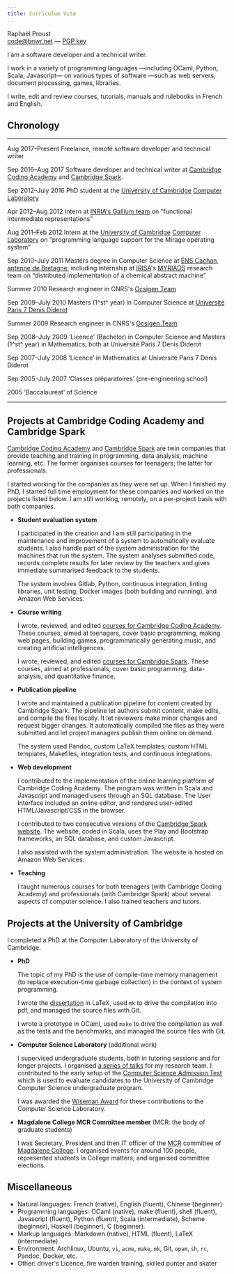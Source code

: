 ```yaml
---
title: Curriculum Vitæ
...
```


Raphaël Proust  
<code@bnwr.net> — [PGP key](/pgp--code-at-bnwr-dot-net)


I am a software developer and a technical writer.

I work in a variety of programming languages —including OCaml, Python, Scala, Javascript— on various types of software —such as web servers, document processing, games, libraries.

I write, edit and review courses, tutorials, manuals and rulebooks in French
and English.


## Chronology

----------------------- ------------------------------------------------------
Aug 2017–Present        Freelance, remote software developer and technical
                        writer

Sep 2016–Aug 2017       Software developer and technical writer at
                        [Cambridge Coding Academy](https://cambridgecoding.com/)
                        and [Cambridge Spark](https://cambridgespark.com/).

Sep 2012–July 2016      PhD student at the
                        [University of Cambridge](http://www.cam.ac.uk/)
                        [Computer Laboratory](http://www.cl.cam.ac.uk/)

Apr 2012–Aug 2012       Intern at
                        [INRIA's Gallium team](http://gallium.inria.fr/)
                        on “functional intermediate representations”

Aug 2011–Feb 2012       Intern at the
                        [University of Cambridge](http://www.cam.ac.uk/)
                        [Computer Laboratory](http://www.cl.cam.ac.uk/)
                        on “programming language support for the
                        Mirage operating system”

Sep 2010–July 2011      Masters degree in Computer Science at
                        [ÉNS Cachan, antenne de Bretagne](http://www.ens-cachan.fr/),
                        including internship at
                        [IRISA](https://www.irisa.fr/en)'s
                        [MYRIADS](https://team.inria.fr/myriads/)
                        research team on “distributed implementation of a
                        chemical abstract machine”

Summer 2010             Research engineer in CNRS's
                        [Ocsigen Team](http://ocsigen.org/)

Sep 2009–July 2010      Masters (1^st^ year) in Computer Science at
                        [Université Paris 7 Denis Diderot](https://www.univ-paris-diderot.fr/)

Summer 2009             Research engineer in CNRS's
                        [Ocsigen Team](http://ocsigen.org/)

Sep 2008–July 2009      ‘Licence’ (Bachelor) in Computer Science and Masters
                        (1^st^ year) in Mathematics, both at Université Paris
                        7 Denis Diderot

Sep 2007–July 2008      ‘Licence’ in Mathematics at Université Paris 7 Denis
                        Diderot

Sep 2005–July 2007      ‘Classes préparatoires’ (pre-engineering school)

2005                    ‘Baccalauréat’ of Science
----------------------- -------------------------------------------------------


## Projects at Cambridge Coding Academy and Cambridge Spark

[Cambridge Coding Academy](https://cambridgecoding.com/) and
[Cambridge Spark](https://cambridgespark.com/) are twin companies that provide
teaching and training in programming, data analysis, machine learning, etc.
The former organises courses for teenagers; the latter for professionals.

I started working for the companies as they were set up. When I finished my
PhD, I started full time employment for these companies and worked on the
projects listed below. I am still working, remotely, on a per-project basis
with both companies.

- **Student evaluation system**

	I participated in the creation and I am still participating in the
	maintenance and improvement of a system to automatically evaluate students.
	I also handle part of the system administration for the machines that run
	the system. The system analyses submitted code, records complete results
	for later review by the teachers and gives immediate summarised feedback to
	the students.

	The system involves Gitlab, Python, continuous integration, linting
	libraries, unit testing, Docker images (both building and running), and
	Amazon Web Services.


- **Course writing**

	I wrote, reviewed, and edited
	[courses for Cambridge Coding Academy](http://cambridgecoding.com/summerschool).
	These courses, aimed at teenagers, cover basic programming, making web
	pages, building games, programmatically generating music, and creating
	artificial intelligences.

	I wrote, reviewed, and edited
	[courses for Cambridge Spark](https://cambridgespark.com/training). These
	courses, aimed at professionals, cover basic programming, data-analysis,
	and quantitative finance.


- **Publication pipeline**

	I wrote and maintained a publication pipeline for content created by
	Cambridge Spark. The pipeline let authors submit content, make edits,
	and compile the files locally. It let reviewers make minor changes and
	request bigger changes. It automatically compiled the files as they were
	submitted and let project managers publish them online on demand.

	The system used Pandoc, custom LaTeX templates, custom HTML templates,
	Makefiles, integration tests, and continuous integrations.


- **Web development**

	I contributed to the implementation of the online learning platform of
	Cambridge Coding Academy. The program was written in Scala and Javascript
	and managed users through an SQL database. The User Interface included an
	online editor, and rendered user-edited HTML/Javascript/CSS in the browser.

	I contributed to two consecutive versions of the
	[Cambridge Spark website](https://cambridgespark.com/). The website, coded
	in Scala, uses the Play and Bootstrap frameworks, an SQL database, and
	custom Javascript.

	I also assisted with the system administration. The website is hosted on
	Amazon Web Services.


- **Teaching**

	I taught numerous courses for both teenagers (with Cambridge Coding
	Academy) and professionals (with Cambridge Spark) about several aspects of
	computer science. I also trained teachers and tutors.


## Projects at the University of Cambridge

I completed a PhD at the Computer Laboratory of the University of Cambridge.

- **PhD**

	The topic of my PhD is the use of compile-time memory management (to
	replace execution-time garbage collection) in the context of system
	programming.

	I wrote the
	[dissertation](http://www.cl.cam.ac.uk/techreports/UCAM-CL-TR-908.html) in
	LaTeX, used `mk` to drive the compilation into pdf, and managed the source
	files with Git.

	I wrote a prototype in OCaml, used `make` to drive the compilation as
	well as the tests and the benchmarks, and managed the source files with
	Git.

- **Computer Science Laboratory** (additional work)

	I supervised undergraduate students, both in tutoring sessions and for
	longer projects. I organised
	[a series of talks](http://talks.cam.ac.uk/user/show/25917) for my research
	team. I contributed to the early setup of the
	[Computer Science Admission Test](https://www.cl.cam.ac.uk/admissions/undergraduate/admissions-test/)
	which is used to evaluate candidates to the University of Cambridge
	Computer Science undergraduate program.

	I was awarded the
	[Wiseman Award](https://www.cl.cam.ac.uk/local/wiseman.html) for these
	contributions to the Computer Science Laboratory.

- **Magdalene College MCR Committee member**
	(MCR: the body of graduate students)

	I was Secretary, President and then IT officer of the
	[MCR](http://mcr.magd.cam.ac.uk/) committee of
	[Magdalene College](https://www.magd.cam.ac.uk/). I organised events for
	around 100 people, represented students in College matters, and organised
	committee elections.



## Miscellaneous

- Natural languages: French (native), English (fluent), Chinese (beginner)
- Programming languages: OCaml (native), make (fluent), shell (fluent), Javascript (fluent), Python (fluent), Scala (intermediate), Scheme (beginner), Haskell (beginner), C (beginner).
- Markup languages: Markdown (native), HTML (fluent), LaTeX (intermediate)
- Environment: Archlinux, Ubuntu, `vi`, `acme`, `make`, `mk`, Git, `opam`, `sh`, `rc`, Pandoc, Docker, etc.
- Other: driver's Licence, fire warden training, skilled punter and skater

